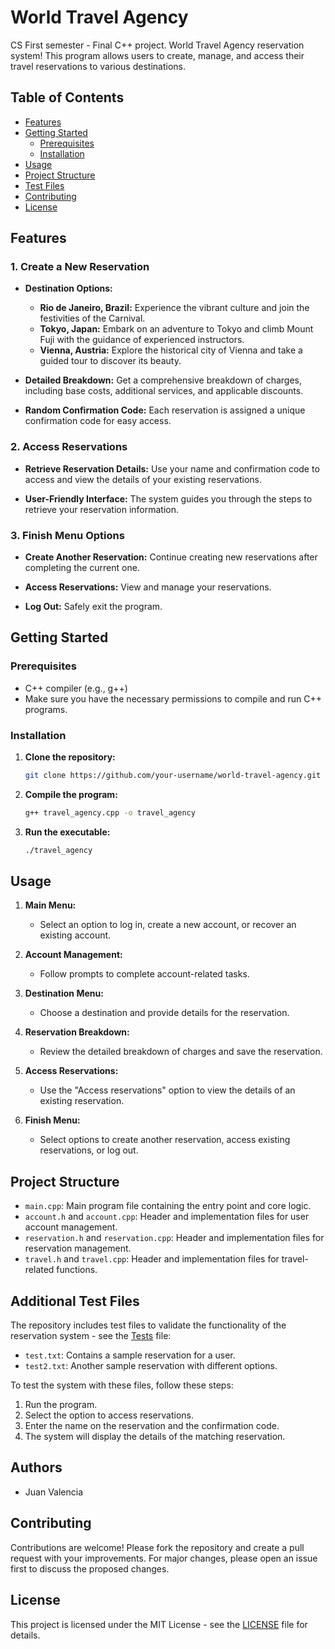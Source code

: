 # World Travel Agency

CS First semester - Final C++ project. 
World Travel Agency reservation system! This program allows users to create, manage, and access their travel reservations to various destinations.

## Table of Contents

- [Features](#features)
- [Getting Started](#getting-started)
  - [Prerequisites](#prerequisites)
  - [Installation](#installation)
- [Usage](#usage)
- [Project Structure](#project-structure)
- [Test Files](#additional-Test-Files)
- [Contributing](#contributing)
- [License](#license)

## Features

### 1. **Create a New Reservation**

   - **Destination Options:**
     - **Rio de Janeiro, Brazil:** Experience the vibrant culture and join the festivities of the Carnival.
     - **Tokyo, Japan:** Embark on an adventure to Tokyo and climb Mount Fuji with the guidance of experienced instructors.
     - **Vienna, Austria:** Explore the historical city of Vienna and take a guided tour to discover its beauty.

   - **Detailed Breakdown:** Get a comprehensive breakdown of charges, including base costs, additional services, and applicable discounts.

   - **Random Confirmation Code:** Each reservation is assigned a unique confirmation code for easy access.

### 2. **Access Reservations**

   - **Retrieve Reservation Details:** Use your name and confirmation code to access and view the details of your existing reservations.

   - **User-Friendly Interface:** The system guides you through the steps to retrieve your reservation information.

### 3. **Finish Menu Options**

   - **Create Another Reservation:** Continue creating new reservations after completing the current one.

   - **Access Reservations:** View and manage your reservations.

   - **Log Out:** Safely exit the program.

## Getting Started

### Prerequisites

- C++ compiler (e.g., g++)
- Make sure you have the necessary permissions to compile and run C++ programs.

### Installation

1. **Clone the repository:**

   ```bash
   git clone https://github.com/your-username/world-travel-agency.git
   ```

2. **Compile the program:**

   ```bash
   g++ travel_agency.cpp -o travel_agency
   ```

3. **Run the executable:**

   ```bash
   ./travel_agency
   ```

## Usage

1. **Main Menu:**
   - Select an option to log in, create a new account, or recover an existing account.

2. **Account Management:**
   - Follow prompts to complete account-related tasks.

3. **Destination Menu:**
   - Choose a destination and provide details for the reservation.

4. **Reservation Breakdown:**
   - Review the detailed breakdown of charges and save the reservation.

5. **Access Reservations:**
   - Use the "Access reservations" option to view the details of an existing reservation.

6. **Finish Menu:**
   - Select options to create another reservation, access existing reservations, or log out.

## Project Structure

- `main.cpp`: Main program file containing the entry point and core logic.
- `account.h` and `account.cpp`: Header and implementation files for user account management.
- `reservation.h` and `reservation.cpp`: Header and implementation files for reservation management.
- `travel.h` and `travel.cpp`: Header and implementation files for travel-related functions.

## Additional Test Files
The repository includes test files to validate the functionality of the reservation system - see the [Tests](Tests) file:
- `test.txt`: Contains a sample reservation for a user.
- `test2.txt`: Another sample reservation with different options.

To test the system with these files, follow these steps:
1. Run the program.
2. Select the option to access reservations.
3. Enter the name on the reservation and the confirmation code.
4. The system will display the details of the matching reservation.

## Authors

- Juan Valencia

## Contributing

Contributions are welcome! Please fork the repository and create a pull request with your improvements. For major changes, please open an issue first to discuss the proposed changes.

## License

This project is licensed under the MIT License - see the [LICENSE](LICENSE) file for details.

